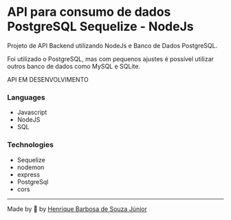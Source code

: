 # API para consumo de dados PostgreSQL Sequelize - NodeJs

Projeto de API Backend utilizando NodeJs e Banco de Dados PostgreSQL.

 
 
  Foi utilizado o PostgreSQL, mas com pequenos ajustes é possível utilizar outros banco de dados como MySQL e SQLite.


 
  API EM DESENVOLVIMENTO

  
  ### Languages

 * Javascript
 * NodeJS
 * SQL

  ### Technologies
 * Sequelize
 * nodemon
 * express
 * PostgreSql
 * cors

  ---
 Made by 💙 by [Henrique Barbosa de Souza Júnior](https://github.com/HenriqueBarbosaSJr)